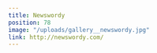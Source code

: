 ```yaml
---
title: Newswordy
position: 78
image: "/uploads/gallery__newswordy.jpg"
link: http://newswordy.com/
---
```


